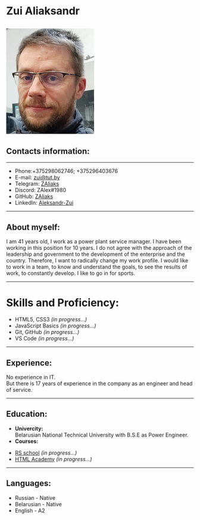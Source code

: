 # Zui Aliaksandr   
![My face](./assets/IforCV-2021-11.png)
---
## Contacts information:
------
- Phone:+375298062746; +375296403676  
- E-mail: zui@tut.by  
- Telegram: [ZAliaks](https://t.me/Celo_Zhabinka)  
- Discord: ZAlex#1980   
- GitHub: [ZAliaks](https://github.com/ZAliaks)   
- LinkedIn: [Aleksandr-Zui](https://www.linkedin.com/in/aleksandr-zui-a98456228/)
---
## About myself:

I am 41 years old, I work as a power plant service manager. I have been working in this position for 10 years. I do not agree with the approach of the leadership and government to the development of the enterprise and the country. Therefore, I want to radically change my work profile. I would like to work in a team, to know and understand the goals, to see the results of work, to constantly develop.
I like to go in for sports.

---
# Skills and Proficiency:  
- HTML5, CSS3 *(in progress...)*  
- JavaScript Basics *(in progress...)*  
- Git, GitHub *(in progress...)*  
- VS Code *(in progress...)*

---
## Experience:
No experience in IT.    
But there is 17 years of experience in the company as an engineer and head of service.

---
## Education:
- **Univercity:**  
Belarusian National Technical University with B.S.E as Power Engineer.
- **Courses:**
 * [RS school](https://rs.school/) *(in progress...)*
 * [HTML Academy](https://htmlacademy.ru/courses) *(in progress...)* 
 
---
## Languages:
+ Russian - Native
+ Belarusian - Native  
+ English - A2